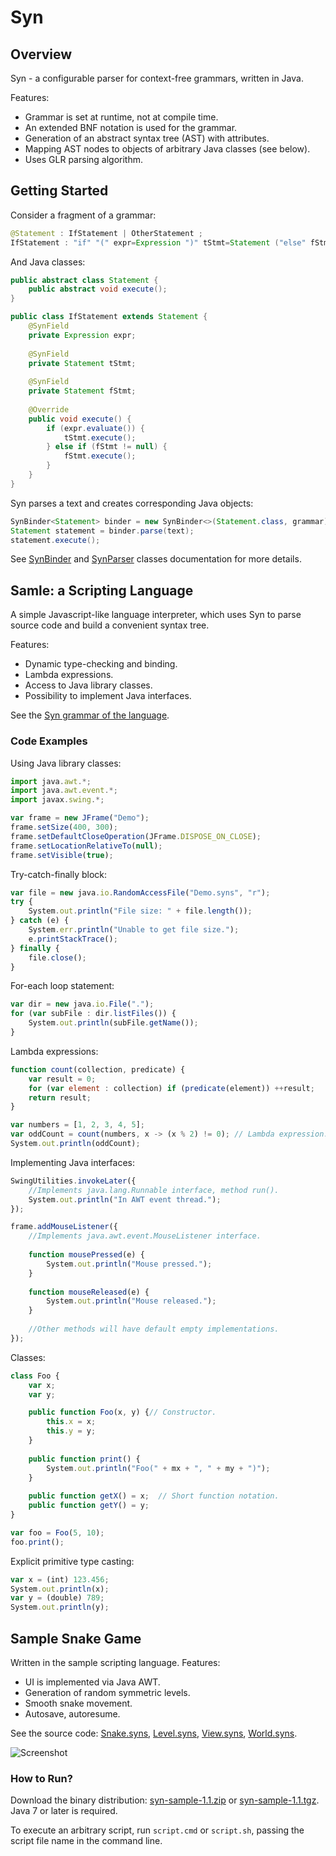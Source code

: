 Syn
===

## Overview

Syn - a configurable parser for context-free grammars, written in Java.

Features:
* Grammar is set at runtime, not at compile time.
* An extended BNF notation is used for the grammar.
* Generation of an abstract syntax tree (AST) with attributes.
* Mapping AST nodes to objects of arbitrary Java classes (see below).
* Uses GLR parsing algorithm.

## Getting Started

Consider a fragment of a grammar:
```Java
@Statement : IfStatement | OtherStatement ;
IfStatement : "if" "(" expr=Expression ")" tStmt=Statement ("else" fStmt=Statement)? ;
```

And Java classes:
```Java
public abstract class Statement {
	public abstract void execute(); 
}

public class IfStatement extends Statement {
	@SynField
	private Expression expr;
	
	@SynField
	private Statement tStmt;
	
	@SynField
	private Statement fStmt;
	
	@Override
	public void execute() {
		if (expr.evaluate()) {
			tStmt.execute();
		} else if (fStmt != null) {
			fStmt.execute();
		}
	}	
}
```

Syn parses a text and creates corresponding Java objects:
```Java
SynBinder<Statement> binder = new SynBinder<>(Statement.class, grammar);
Statement statement = binder.parse(text);
statement.execute();
```

See [SynBinder](http://antkar.github.io/syn/javadoc/org/antkar/syn/SynBinder.html)
and [SynParser](http://antkar.github.io/syn/javadoc/org/antkar/syn/SynParser.html) classes documentation
for more details.

## Samle: a Scripting Language

A simple Javascript-like language interpreter, which uses Syn to parse source code and build a convenient syntax tree.

Features:

* Dynamic type-checking and binding.
* Lambda expressions.
* Access to Java library classes.
* Possibility to implement Java interfaces.

See the [Syn grammar of the language](https://github.com/antkar/syn/blob/master/syn-sample-script/src/org/antkar/syn/sample/script/schema/Script_grammar.txt).

### Code Examples

Using Java library classes:

```JavaScript
import java.awt.*;
import java.awt.event.*;
import javax.swing.*;

var frame = new JFrame("Demo");
frame.setSize(400, 300);
frame.setDefaultCloseOperation(JFrame.DISPOSE_ON_CLOSE);
frame.setLocationRelativeTo(null);
frame.setVisible(true);
```

Try-catch-finally block:

```JavaScript
var file = new java.io.RandomAccessFile("Demo.syns", "r");
try {
    System.out.println("File size: " + file.length());
} catch (e) {
    System.err.println("Unable to get file size.");
    e.printStackTrace();
} finally {
    file.close();
}
```

For-each loop statement:

```JavaScript
var dir = new java.io.File(".");
for (var subFile : dir.listFiles()) {
    System.out.println(subFile.getName());
}
```

Lambda expressions:

```JavaScript
function count(collection, predicate) {
    var result = 0;
    for (var element : collection) if (predicate(element)) ++result;
    return result;
}

var numbers = [1, 2, 3, 4, 5];
var oddCount = count(numbers, x -> (x % 2) != 0); // Lambda expression.
System.out.println(oddCount);
```

Implementing Java interfaces:

```JavaScript
SwingUtilities.invokeLater({
    //Implements java.lang.Runnable interface, method run().
    System.out.println("In AWT event thread.");
});

frame.addMouseListener({
    //Implements java.awt.event.MouseListener interface.
    
    function mousePressed(e) {
        System.out.println("Mouse pressed.");
    }
    
    function mouseReleased(e) {
        System.out.println("Mouse released.");
    }
    
    //Other methods will have default empty implementations.
});
```

Classes:

```JavaScript
class Foo {
    var x;
    var y;

    public function Foo(x, y) {// Constructor.
        this.x = x;
        this.y = y;
    }
    
    public function print() {
        System.out.println("Foo(" + mx + ", " + my + ")");
    }
    
    public function getX() = x;  // Short function notation.
    public function getY() = y;
}

var foo = Foo(5, 10);
foo.print();
```

Explicit primitive type casting:

```JavaScript
var x = (int) 123.456;
System.out.println(x);
var y = (double) 789;
System.out.println(y);
```

## Sample Snake Game

Written in the sample scripting language. Features:

* UI is implemented via Java AWT.
* Generation of random symmetric levels.
* Smooth snake movement.
* Autosave, autoresume.

See the source code: [Snake.syns](https://github.com/antkar/syn/blob/master/syn-sample-script/sample/Snake.syns), [Level.syns](https://github.com/antkar/syn/blob/master/syn-sample-script/sample/Level.syns), [View.syns](https://github.com/antkar/syn/blob/master/syn-sample-script/sample/View.syns), [World.syns](https://github.com/antkar/syn/blob/master/syn-sample-script/sample/World.syns).

![Screenshot](http://antkar.org/snake/snakec.png)

### How to Run?

Download the binary distribution: [syn-sample-1.1.zip](https://github.com/antkar/syn/releases/download/v1.1/syn-sample-1.1.zip) or [syn-sample-1.1.tgz](https://github.com/antkar/syn/releases/download/v1.1/syn-sample-1.1.tgz). Java 7 or later is required.

To execute an arbitrary script, run `script.cmd` or `script.sh`, passing the script file name in the command line.
